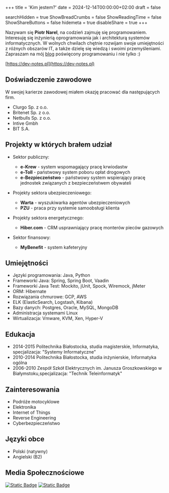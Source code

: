 +++
title = 'Kim jestem?'
date = 2024-12-14T00:00:00+02:00
draft = false

searchHidden = true
ShowBreadCrumbs = false
ShowReadingTime = false
ShowShareButtons = false
hidemeta = true
disableShare = true
+++

Nazywam się **Piotr Narel**, na codzień zajmuję się programowaniem. Interesuję się inżynierią oprogramowania jak i architekturą systemów informatycznych. W wolnych chwilach chętnie rozwijam swoje umiejętności z różnych obszarów IT, a także dzielę się wiedzą i swoimi przemyśleniami. Zapraszam na mój [blog](https://dev-notes.pl) poświęcony programowaniu i nie tylko :)

[https://dev-notes.pl](https://dev-notes.pl)


## Doświadczenie zawodowe

W swojej karierze zawodowej miałem okazję pracować dla następujących firm.

- Clurgo Sp. z o.o.
- Britenet Sp. z o.o.
- Netbulls Sp. z o.o.
- Intive Gmbh
- BIT S.A.

## Projekty w których brałem udział

- Sektor publiczny:
   - **e-Krew** - system wspomagający pracę krwiodastw
   - **e-Toll** - państwowy system poboru opłat drogowych
   - **e-Bezpieczeństwo** - państwowy system wspierający pracę jednostek związanych z bezpieczeństwem obywateli

- Projekty sektora ubezpieczeniowego:
   - **Warta** - wyszukiwarka agentów ubezpieczeniowych
   - **PZU** - praca przy systemie samoobsługi klienta

- Projekty sektora energetycznego:
   - **Hiber.com** - CRM usprawniający pracę monterów pieców gazowych

- Sektor finansowy: 
   - **MyBenefit** - system kafeteryjny

## Umiejętności

- Języki programowania: Java, Python
- Frameworki Java: Spring, Spring Boot, Vaadin
- Frameworki Java Test: Mockito, jUnit, Spock, Wiremock, jMeter
- ORM: Hibernate
- Rozwiązania chmurowe: GCP, AWS
- ELK (ElasticSearch, Logstash, Kibana)
- Bazy danych: Postgres, Oracle, MySQL, MongoDB
- Administracja systemami Linux
- Wirtualizacja: Vmware, KVM, Xen, Hyper-V

## Edukacja

- 2014-2015 Politechnika Białostocka, studia magisterskie, Informatyka, specjalizacja: "Systemy Informatyczne"
- 2010-2014 Politechnika Białostocka, studia inżynierskie, Informatyka ogólna
- 2006-2010 Zespół Szkół Elektrycznych im. Janusza Groszkowskiego w Białymstoku,specjalizacja: "Technik Teleinformatyk"

## Zainteresowania

- Podróże motocyklowe
- Elektronika
- Internet of Things
- Reverse Engineering
- Cyberbezpieczeństwo

## Języki obce

- Polski (natywny)
- Angielski (B2)

## Media Społecznościowe

[![Static Badge](https://img.shields.io/badge/Piotr_Narel-black?logo=github&style=for-the-badge)](https://github.com/piotrnarel) 
[![Static Badge](https://img.shields.io/badge/Piotr_Narel-black?logo=linkedin&style=for-the-badge)](https://www.linkedin.com/in/piotr-narel/)

